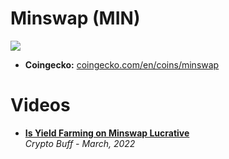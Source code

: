 # Minswap (MIN)

<img src="https://assets.coingecko.com/coins/images/27823/large/download_%2811%29.png">

- **Coingecko:** [coingecko.com/en/coins/minswap](https://www.coingecko.com/en/coins/minswap)

# Videos

- [**Is Yield Farming on Minswap Lucrative**](https://www.youtube.com/watch?v=rGUsWuPH7y4)
  <br/>_Crypto Buff - March, 2022_

